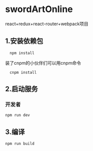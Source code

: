 # swordArtOnline
react+redux+react-router+webpack项目
## 1.安装依赖包
```
  npm install
```
装了cnpm的小伙伴们可以用cnpm命令
```
  cnpm install
```
## 2.启动服务
### 开发者
```
npm run dev 
```
## 3.编译
```
npm run build 
```
